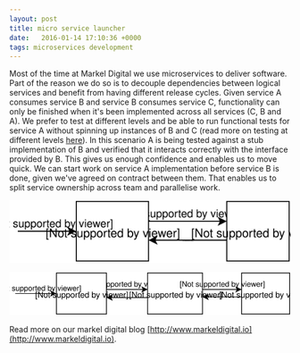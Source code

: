 ```yaml
---
layout: post
title: micro service launcher
date:   2016-01-14 17:10:36 +0000
tags: microservices development
---
```


Most of the time at Markel Digital we use microservices to deliver software. Part of the reason we do so is to decouple dependencies between logical services and benefit from having different release cycles. Given service A consumes service B and service B consumes service C, functionality can only be finished when it's been implemented across all services (C, B and A). We prefer to test at different levels and be able to run functional tests for service A without spinning up instances of B and C (read more on testing at different levels [here](http://martinfowler.com/articles/microservice-testing/ "microservices testing")). In this scenario A is being tested against a stub implementation of B and verified that it interacts correctly with the interface provided by B. This gives us enough confidence and enables us to move quick. We can start work on service A implementation before service B is done, given we've agreed on contract between them. That enables us to split service ownership across team and parallelise work.

![](/images/micro-launcher/services-with-stub.svg "services using stub")

![](/images/micro-launcher/services.svg "services fully integrated")

Read more on our markel digital blog [http://www.markeldigital.io](http://www.markeldigital.io).
